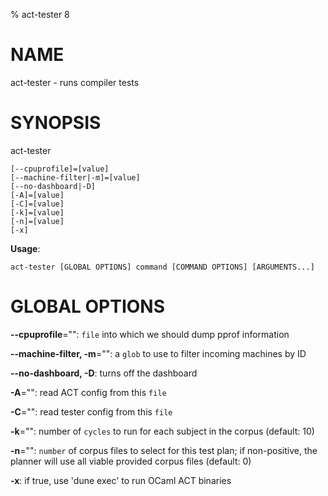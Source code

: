 % act-tester 8

# NAME

act-tester - runs compiler tests

# SYNOPSIS

act-tester

```
[--cpuprofile]=[value]
[--machine-filter|-m]=[value]
[--no-dashboard|-D]
[-A]=[value]
[-C]=[value]
[-k]=[value]
[-n]=[value]
[-x]
```

**Usage**:

```
act-tester [GLOBAL OPTIONS] command [COMMAND OPTIONS] [ARGUMENTS...]
```

# GLOBAL OPTIONS

**--cpuprofile**="": `file` into which we should dump pprof information

**--machine-filter, -m**="": a `glob` to use to filter incoming machines by ID

**--no-dashboard, -D**: turns off the dashboard

**-A**="": read ACT config from this `file`

**-C**="": read tester config from this `file`

**-k**="": number of `cycles` to run for each subject in the corpus (default: 10)

**-n**="": `number` of corpus files to select for this test plan;
if non-positive, the planner will use all viable provided corpus files (default: 0)

**-x**: if true, use 'dune exec' to run OCaml ACT binaries

